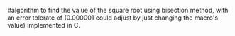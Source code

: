 #algorithm to find the value of the square root using bisection method, with an error tolerate of (0.000001 could adjust by just changing the macro's value)
implemented in C.
